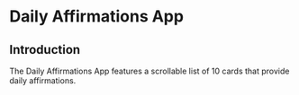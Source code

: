 # Daily Affirmations App

## Introduction

The Daily Affirmations App features a scrollable list of 10 cards that provide daily affirmations.

